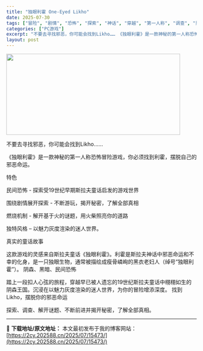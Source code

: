 ```yaml
---
title: "独眼利霍 One-Eyed Likho"
date: 2025-07-30
tags: ["冒险", "剧情", "恐怖", "探索", "神话", "穿越", "第一人称", "调查", "黑暗"]
categories: ["PC游戏"]
excerpt: "不要去寻找邪恶，你可能会找到Likho…… 《独眼利霍》是一款神秘的第一人称恐怖冒险游戏，你必须找到利霍，摆脱自己的邪恶命运。 特色 民间恐怖 - 探索受19世纪早期斯拉夫童话启发的游戏世界 围绕剧情展开探索 - 不断游玩，揭开秘密，了解全部真相 燃烧机制 - 解开基于火的谜题，用火柴照亮你的道路 &hellip;"
layout: post
---
```


<img class="aligncenter size-full wp-image-15452" src="https://2cy.202588.cn/wp-content/uploads/2025/07/2025073009580737.webp" alt="" width="460" height="215" />

不要去寻找邪恶，你可能会找到Likho……

《独眼利霍》是一款神秘的第一人称恐怖冒险游戏，你必须找到利霍，摆脱自己的邪恶命运。

特色

民间恐怖 - 探索受19世纪早期斯拉夫童话启发的游戏世界

围绕剧情展开探索 - 不断游玩，揭开秘密，了解全部真相

燃烧机制 - 解开基于火的谜题，用火柴照亮你的道路

独特风格 – 以魅力灰度渲染的迷人世界。

真实的童话故事

这款游戏的灵感来自斯拉夫童话《独眼利霍》。利霍是斯拉夫神话中邪恶命运和不幸的化身，是一只独眼生物，通常被描绘成瘦骨嶙峋的黑衣老妇人（绰号“独眼利霍”）。
阴森、黑暗、民间恐怖

踏上一段扣人心弦的旅程，穿越早已被人遗忘的19世纪斯拉夫童话中栩栩如生的阴森王国。沉浸在以魅力灰度渲染的迷人世界，为你的冒险增添深度。
找到Likho，摆脱你的邪恶命运

探索、调查、解开谜题、不断前进并揭开秘密，了解全部真相。

---
📖 **下载地址/原文地址：** 本文最初发布于我的博客网站：[https://2cy.202588.cn/2025/07/15473/](https://2cy.202588.cn/2025/07/15473/)

